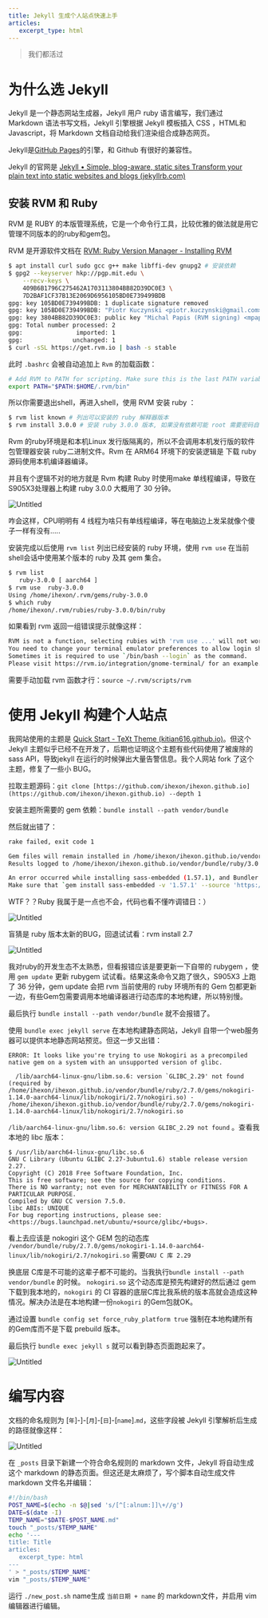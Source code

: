 ```yaml
---
title: Jekyll 生成个人站点快速上手
articles:
   excerpt_type: html
---
```


> 我们都活过

# 为什么选 Jekyll

Jekyll 是一个静态网站生成器，Jekyll 用户 ruby 语言编写，我们通过 Markdown 语法书写文档，Jekyll 引擎根据 Jekyll 模板插入 CSS ，HTML和 Javascript，将 Markdown 文档自动给我们渲染组合成静态网页。

Jekyll是[GitHub Pages](https://zh.wikipedia.org/wiki/GitHub)的引擎，和 Github 有很好的兼容性。

Jekyll 的官网是 [Jekyll • Simple, blog-aware, static sites Transform your plain text into static websites and blogs (jekyllrb.com)](http://jekyllrb.com/)
<!--more-->

## 安装 RVM 和 Ruby

RVM 是 RUBY 的本版管理系统，它是一个命令行工具，比较优雅的做法就是用它管理不同版本的的ruby和gem包。

RVM 是开源软件文档在 [RVM: Ruby Version Manager - Installing RVM](https://rvm.io/rvm/install)

```bash
$ apt install curl sudo gcc g++ make libffi-dev gnupg2 # 安装依赖
$ gpg2 --keyserver hkp://pgp.mit.edu \
	--recv-keys \
	409B6B1796C275462A1703113804BB82D39DC0E3 \
	7D2BAF1CF37B13E2069D6956105BD0E739499BDB
gpg: key 105BD0E739499BDB: 1 duplicate signature removed
gpg: key 105BD0E739499BDB: "Piotr Kuczynski <piotr.kuczynski@gmail.com>" not changed
gpg: key 3804BB82D39DC0E3: public key "Michal Papis (RVM signing) <mpapis@gmail.com>" imported
gpg: Total number processed: 2
gpg:               imported: 1
gpg:              unchanged: 1
$ curl -sSL https://get.rvm.io | bash -s stable
```

此时 `.bashrc` 会被自动追加上 `Rvm` 的加载函数：

```bash
# Add RVM to PATH for scripting. Make sure this is the last PATH variable change.
export PATH="$PATH:$HOME/.rvm/bin"
```

所以你需要退出shell，再进入shell，使用 RVM 安装 ruby ：

```bash
$ rvm list known # 列出可以安装的 ruby 解释器版本
$ rvm install 3.0.0 # 安装 ruby 3.0.0 版本, 如果没有依赖可能 root 需要密码自动安装依赖
```

Rvm 的ruby环境是和本机Linux 发行版隔离的，所以不会调用本机发行版的软件包管理器安装 ruby二进制文件。Rvm 在 ARM64 环境下的安装逻辑是 下载 ruby 源码使用本机编译器编译。

并且有个逻辑不对的地方就是 Rvm 构建 Ruby 时使用make 单线程编译，导致在 S905X3处理器上构建 ruby 3.0.0 大概用了 30 分钟。

![Untitled](/images/Jekyll%20%E7%94%9F%E6%88%90%E4%B8%AA%E4%BA%BA%E7%AB%99%E7%82%B9%E5%BF%AB%E9%80%9F%E4%B8%8A%E6%89%8B%209a73924d2cf048758baec5e1dceb889b/Untitled.png)

咋会这样，CPU明明有 4 线程为啥只有单线程编译，等在电脑边上发呆就像个傻子一样有没有…..

安装完成以后使用 `rvm list` 列出已经安装的 ruby 环境，使用 `rvm use` 在当前shell会话中使用某个版本的 ruby 及其 gem 集合。

```bash
$ rvm list
   ruby-3.0.0 [ aarch64 ]
$ rvm use  ruby-3.0.0
Using /home/ihexon/.rvm/gems/ruby-3.0.0
$ which ruby
/home/ihexon/.rvm/rubies/ruby-3.0.0/bin/ruby
```

如果看到 rvm 返回一组错误提示就像这样：

```bash
RVM is not a function, selecting rubies with 'rvm use ...' will not work.
You need to change your terminal emulator preferences to allow login shell.
Sometimes it is required to use `/bin/bash --login` as the command.
Please visit https://rvm.io/integration/gnome-terminal/ for an example.
```

需要手动加载 rvm 函数才行：`source ~/.rvm/scripts/rvm`

# 使用 Jekyll 构建个人站点

我网站使用的主题是 [Quick Start - TeXt Theme (kitian616.github.io)](https://kitian616.github.io/jekyll-TeXt-theme/docs/en/quick-start)。但这个Jekyll 主题似乎已经不在开发了，后期也证明这个主题有些代码使用了被废除的 sass API，导致jekyll 在运行的时候弹出大量告警信息。我个人网站 fork 了这个主题，修复了一些小 BUG。

拉取主题源码：`git clone [https://github.com/ihexon/ihexon.github.io](https://github.com/ihexon/ihexon.github.io) --depth 1`

安装主题所需要的 gem  依赖：`bundle install --path vendor/bundle`

然后就出错了：

```bash
rake failed, exit code 1

Gem files will remain installed in /home/ihexon/ihexon.github.io/vendor/bundle/ruby/3.0.0/gems/sass-embedded-1.57.1 for inspection.
Results logged to /home/ihexon/ihexon.github.io/vendor/bundle/ruby/3.0.0/extensions/aarch64-linux/3.0.0/sass-embedded-1.57.1/gem_make.out

An error occurred while installing sass-embedded (1.57.1), and Bundler cannot continue.
Make sure that `gem install sass-embedded -v '1.57.1' --source 'https://rubygems.org/'` succeeds before bundling.
```

WTF？？Ruby 我属于是一点也不会，代码也看不懂咋调错日：）

![Untitled](/images/Jekyll%20%E7%94%9F%E6%88%90%E4%B8%AA%E4%BA%BA%E7%AB%99%E7%82%B9%E5%BF%AB%E9%80%9F%E4%B8%8A%E6%89%8B%209a73924d2cf048758baec5e1dceb889b/Untitled%201.png)

盲猜是 ruby 版本太新的BUG，回退试试看：rvm install 2.7

![Untitled](/images/Jekyll%20%E7%94%9F%E6%88%90%E4%B8%AA%E4%BA%BA%E7%AB%99%E7%82%B9%E5%BF%AB%E9%80%9F%E4%B8%8A%E6%89%8B%209a73924d2cf048758baec5e1dceb889b/Untitled%202.png)

我对ruby的开发生态不太熟悉，但看报错应该是要更新一下自带的 rubygem ，使用 `gem update` 更新 rubygem 试试看。结果这条命令又跑了很久，S905X3 上跑了 36 分钟，gem update 会把 rvm 当前使用的 ruby 环境所有的 Gem 包都更新一边，有些Gem包需要调用本地编译器进行动态库的本地构建，所以特别慢。

 最后执行 `bundle install --path vendor/bundle` 就不会报错了。

使用 `bundle exec jekyll serve` 在本地构建静态网站，Jekyll 自带一个web服务器可以提供本地静态网站预览。但这一步又出错：

```
ERROR: It looks like you're trying to use Nokogiri as a precompiled native gem on a system with an unsupported version of glibc.

  /lib/aarch64-linux-gnu/libm.so.6: version `GLIBC_2.29' not found (required by /home/ihexon/ihexon.github.io/vendor/bundle/ruby/2.7.0/gems/nokogiri-1.14.0-aarch64-linux/lib/nokogiri/2.7/nokogiri.so) - /home/ihexon/ihexon.github.io/vendor/bundle/ruby/2.7.0/gems/nokogiri-1.14.0-aarch64-linux/lib/nokogiri/2.7/nokogiri.so
```

`/lib/aarch64-linux-gnu/libm.so.6: version GLIBC_2.29 not found` 。查看我本地的 libc 版本：

```
$ /usr/lib/aarch64-linux-gnu/libc.so.6
GNU C Library (Ubuntu GLIBC 2.27-3ubuntu1.6) stable release version 2.27.
Copyright (C) 2018 Free Software Foundation, Inc.
This is free software; see the source for copying conditions.
There is NO warranty; not even for MERCHANTABILITY or FITNESS FOR A
PARTICULAR PURPOSE.
Compiled by GNU CC version 7.5.0.
libc ABIs: UNIQUE
For bug reporting instructions, please see:
<https://bugs.launchpad.net/ubuntu/+source/glibc/+bugs>.
```

看上去应该是 nokogiri 这个 GEM 包的动态库 `/vendor/bundle/ruby/2.7.0/gems/nokogiri-1.14.0-aarch64-linux/lib/nokogiri/2.7/nokogiri.so` 需要`GNU C 库 2.29`

换底层 C库是不可能的这辈子都不可能的。当我执行`bundle install --path vendor/bundle` 的时候。 `nokogiri.so` 这个动态库是预先构建好的然后通过 gem下载到我本地的，`nokogiri` 的 CI 容器的底层C库比我系统的版本高就会造成这种情况。解决办法是在本地构建一份`nokogiri` 的Gem包就OK。

通过设置 `bundle config set force_ruby_platform true` 强制在本地构建所有的Gem库而不是下载 prebuild 版本。

最后执行 `bundle exec jekyll s` 就可以看到静态页面跑起来了。

![Untitled](/images/Jekyll%20%E7%94%9F%E6%88%90%E4%B8%AA%E4%BA%BA%E7%AB%99%E7%82%B9%E5%BF%AB%E9%80%9F%E4%B8%8A%E6%89%8B%209a73924d2cf048758baec5e1dceb889b/Untitled%203.png)

# 编写内容

文档的命名规则为 [`年`]-]-[`月`]-[`日`]-[`name`].`md`，这些字段被 Jekyll 引擎解析后生成的路径就像这样：

![Untitled](/images/Jekyll%20%E7%94%9F%E6%88%90%E4%B8%AA%E4%BA%BA%E7%AB%99%E7%82%B9%E5%BF%AB%E9%80%9F%E4%B8%8A%E6%89%8B%209a73924d2cf048758baec5e1dceb889b/Untitled%204.png)

在 `_posts` 目录下新建一个符合命名规则的 markdown 文件，Jekyll 将自动生成这个 markdown 的静态页面。但这还是太麻烦了，写个脚本自动生成文件 markdown 文件名并编辑：

```bash
#!/bin/bash
POST_NAME=$(echo -n $@|sed 's/[^[:alnum:]]\+//g')
DATE=$(date -I)
TEMP_NAME="$DATE-$POST_NAME.md"
touch "_posts/$TEMP_NAME"
echo '---
title: Title
articles:
   excerpt_type: html
---
' > "_posts/$TEMP_NAME"
vim "_posts/$TEMP_NAME"
```

运行 `./new_post.sh` name生成 `当前日期 + name` 的 markdown文件，并启用 vim 编辑器进行编辑。
